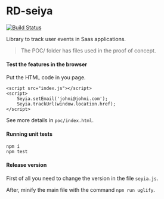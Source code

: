# RD-seiya

[![Build Status](https://travis-ci.org/johnidm/RD-seiya.svg?branch=master)](https://travis-ci.org/johnidm/RD-seiya)

Library to track user events in Saas applications.

> The POC/ folder has files used in the proof of concept.

#### Test the features in the browser

Put the HTML code in you page.

```
<script src="index.js"></script>
<script>
    Seyia.setEmail('johni@johni.com');
    Seyia.trackUrl(window.location.href);
</script>
```

See more details in `poc/index.html`.

#### Running unit tests

 ```
 npm i
 npm test
 ``` 

#### Release version

First of all you need to change the version in the file `seyia.js`.

After, minify the main file with the command `npm run uglify`.

